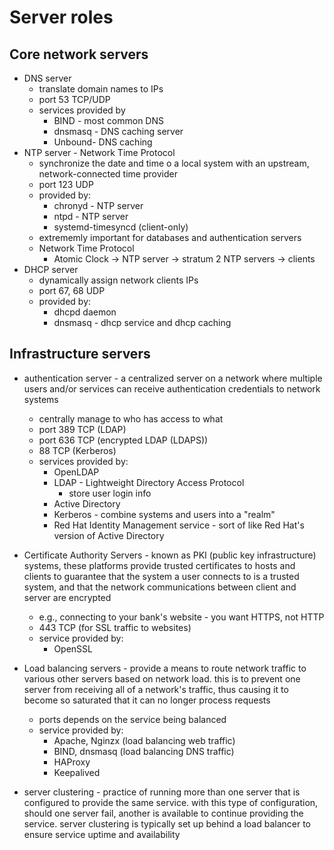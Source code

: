 # Server roles

## Core network servers
- DNS server
  - translate domain names to IPs
  - port 53 TCP/UDP
  - services provided by 
    - BIND - most common DNS
    - dnsmasq - DNS caching server
    - Unbound- DNS caching
- NTP server - Network Time Protocol
  - synchronize the date and time o a local system with an upstream, network-connected time provider
  - port 123 UDP
  - provided by:
    - chronyd - NTP server
    - ntpd - NTP server
    - systemd-timesyncd (client-only)
  - extrememly important for databases and authentication servers
  - Network Time Protocol
    - Atomic Clock -> NTP server -> stratum 2 NTP servers -> clients
- DHCP server
  - dynamically assign network clients IPs
  - port 67, 68 UDP
  - provided by:
    - dhcpd daemon
    - dnsmasq - dhcp service and dhcp caching

## Infrastructure servers
- authentication server - a centralized server on a network where multiple users and/or services can receive authentication credentials to network systems
  - centrally manage to who has access to what
  - port 389 TCP (LDAP)
  - port 636 TCP (encrypted LDAP (LDAPS))
  - 88 TCP (Kerberos)
  - services provided by:
    - OpenLDAP
    - LDAP - Lightweight Directory Access Protocol
      - store user login info
    - Active Directory
    - Kerberos - combine systems and users into a "realm"
    - Red Hat Identity Management service - sort of like Red Hat's version of Active Directory
- Certificate Authority Servers - known as PKI (public key infrastructure) systems, these platforms provide trusted certificates to hosts and clients to guarantee that the system a user connects to is a trusted system, and that the network communications between client and server are encrypted
  - e.g., connecting to your bank's website - you want HTTPS, not HTTP
  - 443 TCP (for SSL traffic to websites)
  - service provided by:
    - OpenSSL

- Load balancing servers - provide a means to route network traffic to various other servers based on network load. this is to prevent one server from receiving all of a network's traffic, thus causing it to become so saturated that it can no longer process requests
  - ports depends on the service being balanced
  - service provided by:
    - Apache, Nginzx (load balancing web traffic)
    - BIND, dnsmasq (load balancing DNS traffic)
    - HAProxy
    - Keepalived
- server clustering - practice of running more than one server that is configured to provide the same service. with this type of configuration, should one server fail, another is available to continue providing the service. server clustering is typically set up behind a load balancer to ensure service uptime and availability